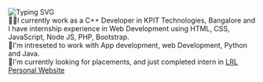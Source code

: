 ![Typing SVG](https://readme-typing-svg.herokuapp.com?font=roboto&color=%23F7C51D&size=18&vCenter=true&height=16&lines=Hi+there+%2CI'm+Kiruthick;You+can+c%C3%B8ntact+me+via+email.;Hi+there%2C+I'm+a+CPP+Developer;Hi+there%2C+I+used+to+listen+music+&+stuffs.)
<br>
👷‍♂️I currently work as a C++ Developer in KPIT Technologies, Bangalore and I have internship experience in Web Development using HTML, CSS, JavaScript, Node JS, PHP, Bootstrap.<br>
🤌I'm intreseted to work with App development, web Development, Python and Java.<br>
👀I'm currently looking for placements, and just completed intern in <a href="https://logicresearchlabs.com/">LRL</a><br>
<a href="https://kiruthickk.github.io/KiruthickK/" target="blank"> Personal Website</a>



<!--
**KiruthickK/KiruthickK** is a ✨ _special_ ✨ repository because its `README.md` (this file) appears on your GitHub profile.
<h2>
  Hello there, my name is Kiruthick and I have a passion for making websites and undertaking Python projects. In my free time, I enjoy playing games and listening to music. I am constantly looking for ways to expand my knowledge and improve my skills in these areas. I am excited about the possibilities that technology offers and am always eager to learn new things.</h2>
Here are some ideas to get you started:

- 🔭 I’m currently a 3rd year B.Tech CSE student <!-- working on ... 
- 🌱 I’m currently learning ...
- 👯 I’m looking to collaborate on ...
- 🤔 I’m looking for help with ...
- 💬 Ask me about ...
- 📫 How to reach me: ...
- 😄 Pronouns: ...
- ⚡ Fun fact: ...

-->
